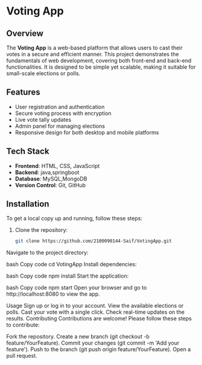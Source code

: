 # Voting App

## Overview
The **Voting App** is a web-based platform that allows users to cast their votes in a secure and efficient manner. This project demonstrates the fundamentals of web development, covering both front-end and back-end functionalities. It is designed to be simple yet scalable, making it suitable for small-scale elections or polls.

## Features
- User registration and authentication
- Secure voting process with encryption
- Live vote tally updates
- Admin panel for managing elections
- Responsive design for both desktop and mobile platforms

## Tech Stack
- **Frontend**: HTML, CSS, JavaScript
- **Backend**: java,springboot
- **Database**: MySQL,MongoDB
- **Version Control**: Git, GitHub

## Installation
To get a local copy up and running, follow these steps:

1. Clone the repository:
   ```bash
   git clone https://github.com/2100090144-Saif/VotingApp.git
Navigate to the project directory:

bash
Copy code
cd VotingApp
Install dependencies:

bash
Copy code
npm install
Start the application:

bash
Copy code
npm start
Open your browser and go to http://localhost:8080 to view the app.

Usage
Sign up or log in to your account.
View the available elections or polls.
Cast your vote with a single click.
Check real-time updates on the results.
Contributing
Contributions are welcome! Please follow these steps to contribute:

Fork the repository.
Create a new branch (git checkout -b feature/YourFeature).
Commit your changes (git commit -m 'Add your feature').
Push to the branch (git push origin feature/YourFeature).
Open a pull request.
